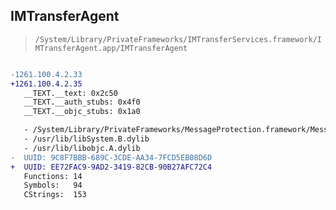 ## IMTransferAgent

> `/System/Library/PrivateFrameworks/IMTransferServices.framework/IMTransferAgent.app/IMTransferAgent`

```diff

-1261.100.4.2.33
+1261.100.4.2.35
   __TEXT.__text: 0x2c50
   __TEXT.__auth_stubs: 0x4f0
   __TEXT.__objc_stubs: 0x1a0

   - /System/Library/PrivateFrameworks/MessageProtection.framework/MessageProtection
   - /usr/lib/libSystem.B.dylib
   - /usr/lib/libobjc.A.dylib
-  UUID: 9C8F7BBB-689C-3CDE-AA34-7FCD5EB08D6D
+  UUID: EE72FAC9-9AD2-3419-82CB-90B27AFC72C4
   Functions: 14
   Symbols:   94
   CStrings:  153

```
